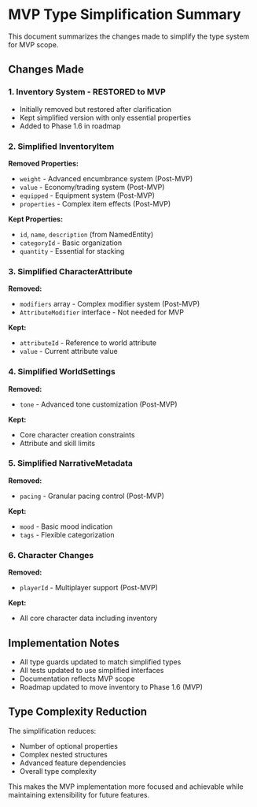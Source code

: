 # MVP Type Simplification Summary

This document summarizes the changes made to simplify the type system for MVP scope.

## Changes Made

### 1. Inventory System - RESTORED to MVP
- Initially removed but restored after clarification
- Kept simplified version with only essential properties
- Added to Phase 1.6 in roadmap

### 2. Simplified InventoryItem
**Removed Properties:**
- `weight` - Advanced encumbrance system (Post-MVP)
- `value` - Economy/trading system (Post-MVP)
- `equipped` - Equipment system (Post-MVP)
- `properties` - Complex item effects (Post-MVP)

**Kept Properties:**
- `id`, `name`, `description` (from NamedEntity)
- `categoryId` - Basic organization
- `quantity` - Essential for stacking

### 3. Simplified CharacterAttribute
**Removed:**
- `modifiers` array - Complex modifier system (Post-MVP)
- `AttributeModifier` interface - Not needed for MVP

**Kept:**
- `attributeId` - Reference to world attribute
- `value` - Current attribute value

### 4. Simplified WorldSettings
**Removed:**
- `tone` - Advanced tone customization (Post-MVP)

**Kept:**
- Core character creation constraints
- Attribute and skill limits

### 5. Simplified NarrativeMetadata  
**Removed:**
- `pacing` - Granular pacing control (Post-MVP)

**Kept:**
- `mood` - Basic mood indication
- `tags` - Flexible categorization

### 6. Character Changes
**Removed:**
- `playerId` - Multiplayer support (Post-MVP)

**Kept:**
- All core character data including inventory

## Implementation Notes

- All type guards updated to match simplified types
- All tests updated to use simplified interfaces
- Documentation reflects MVP scope
- Roadmap updated to move inventory to Phase 1.6 (MVP)

## Type Complexity Reduction

The simplification reduces:
- Number of optional properties
- Complex nested structures
- Advanced feature dependencies
- Overall type complexity

This makes the MVP implementation more focused and achievable while maintaining extensibility for future features.
